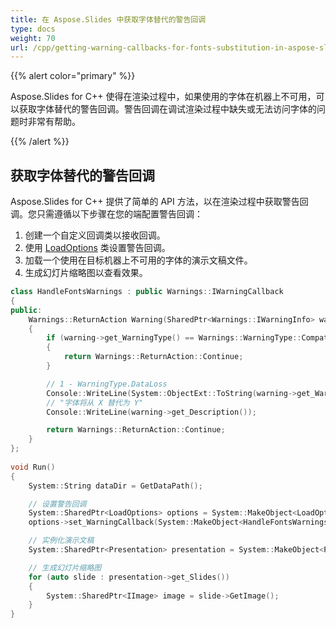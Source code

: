 ```yaml
---
title: 在 Aspose.Slides 中获取字体替代的警告回调
type: docs
weight: 70
url: /cpp/getting-warning-callbacks-for-fonts-substitution-in-aspose-slides/
---
```


{{% alert color="primary" %}} 

Aspose.Slides for C++ 使得在渲染过程中，如果使用的字体在机器上不可用，可以获取字体替代的警告回调。警告回调在调试渲染过程中缺失或无法访问字体的问题时非常有帮助。

{{% /alert %}} 
## **获取字体替代的警告回调**
Aspose.Slides for C++ 提供了简单的 API 方法，以在渲染过程中获取警告回调。您只需遵循以下步骤在您的端配置警告回调：

1. 创建一个自定义回调类以接收回调。
1. 使用 [LoadOptions](https://reference.aspose.com/slides/cpp/class/aspose.slides.load_options) 类设置警告回调。
1. 加载一个使用在目标机器上不可用的字体的演示文稿文件。
1. 生成幻灯片缩略图以查看效果。

``` cpp
class HandleFontsWarnings : public Warnings::IWarningCallback
{
public:
    Warnings::ReturnAction Warning(SharedPtr<Warnings::IWarningInfo> warning) override
    {
        if (warning->get_WarningType() == Warnings::WarningType::CompatibilityIssue)
        {
            return Warnings::ReturnAction::Continue;
        }

        // 1 - WarningType.DataLoss
        Console::WriteLine(System::ObjectExt::ToString(warning->get_WarningType()));
        // "字体将从 X 替代为 Y"
        Console::WriteLine(warning->get_Description());

        return Warnings::ReturnAction::Continue;
    }
};
        
void Run()
{
    System::String dataDir = GetDataPath();

    // 设置警告回调
    System::SharedPtr<LoadOptions> options = System::MakeObject<LoadOptions>();
    options->set_WarningCallback(System::MakeObject<HandleFontsWarnings>());

    // 实例化演示文稿
    System::SharedPtr<Presentation> presentation = System::MakeObject<Presentation>(dataDir + u"presentation.pptx", options);

    // 生成幻灯片缩略图
    for (auto slide : presentation->get_Slides())
    {
        System::SharedPtr<IImage> image = slide->GetImage();
    }
}
```